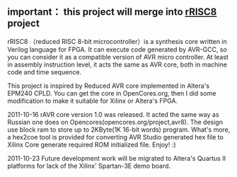 ## important： this project will merge into [rRISC8](http://code.google.com/p/rrisc8) project ##

rRISC8 （reduced RISC 8-bit microcontroller）is a synthesis core written in Verilog language for FPGA. It can execute code generated by AVR-GCC, so you can consider it as a compatible version of AVR micro controller. At least in assembly instruction level, it acts the same as AVR core, both in machine code and time sequence.

This project is inspired by Reduced AVR core implemented in Altera's EPM240 CPLD. You can get the core in OpenCores.org, then I did some modification to make it suitable for Xilinx or Altera's FPGA.

2011-10-16
rAVR core version 1.0 was released.
It acted the same way as Russian one does on Opencores(opencores.org/project,avr8).
The design use block ram to store up to 2KByte(1K 16-bit words) program.
What's more, a hex2coe tool is provided for converting AVR Studio generated hex file to Xilinx Core generate required ROM initialized file.
Enjoy! :)

2011-10-23
Future development work will be migrated to Altera's Quartus II platforms for lack of the  Xilinx' Spartan-3E demo board.